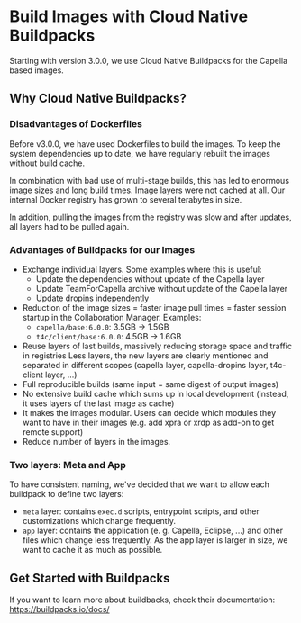 <!--
 ~ SPDX-FileCopyrightText: Copyright DB InfraGO AG and contributors
 ~ SPDX-License-Identifier: Apache-2.0
 -->

# Build Images with Cloud Native Buildpacks

Starting with version 3.0.0, we use Cloud Native Buildpacks for the Capella
based images.

## Why Cloud Native Buildpacks?

### Disadvantages of Dockerfiles

Before v3.0.0, we have used Dockerfiles to build the images. To keep the system
dependencies up to date, we have regularly rebuilt the images without build
cache.

In combination with bad use of multi-stage builds, this has led to enormous
image sizes and long build times. Image layers were not cached at all. Our
internal Docker registry has grown to several terabytes in size.

In addition, pulling the images from the registry was slow and after updates,
all layers had to be pulled again.

### Advantages of Buildpacks for our Images

- Exchange individual layers. Some examples where this is useful:
  - Update the dependencies without update of the Capella layer
  - Update TeamForCapella archive without update of the Capella layer
  - Update dropins independently
- Reduction of the image sizes = faster image pull times = faster session
  startup in the Collaboration Manager. Examples:
  - `capella/base:6.0.0`: 3.5GB -> 1.5GB
  - `t4c/client/base:6.0.0`: 4.5GB -> 1.6GB
- Reuse layers of last builds, massively reducing storage space and traffic in
  registries Less layers, the new layers are clearly mentioned and separated in
  different scopes (capella layer, capella-dropins layer, t4c-client layer,
  ...)
- Full reproducible builds (same input = same digest of output images)
- No extensive build cache which sums up in local development (instead, it uses
  layers of the last image as cache)
- It makes the images modular. Users can decide which modules they want to have
  in their images (e.g. add xpra or xrdp as add-on to get remote support)
- Reduce number of layers in the images.

### Two layers: Meta and App

To have consistent naming, we've decided that we want to allow each buildpack
to define two layers:

- `meta` layer: contains `exec.d` scripts, entrypoint scripts, and other
  customizations which change frequently.
- `app` layer: contains the application (e. g. Capella, Eclipse, ...) and other
  files which change less frequently. As the app layer is larger in size, we
  want to cache it as much as possible.

## Get Started with Buildpacks

If you want to learn more about buildbacks, check their documentation:
https://buildpacks.io/docs/
